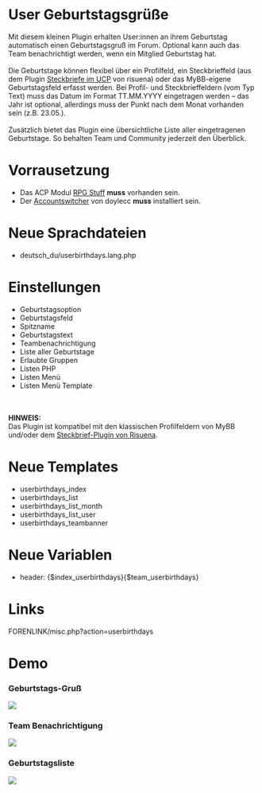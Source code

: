 # User Geburtstagsgrüße
Mit diesem kleinen Plugin erhalten User:innen an ihrem Geburtstag automatisch einen Geburtstagsgruß im Forum. Optional kann auch das Team benachrichtigt werden, wenn ein Mitglied Geburtstag hat.<br>
<br>
Die Geburtstage können flexibel über ein Profilfeld, ein Steckbrieffeld (aus dem Plugin <a href="https://github.com/katjalennartz/application_ucp" target="_blank">Steckbriefe im UCP</a> von risuena) oder das MyBB-eigene Geburtstagsfeld erfasst werden. Bei Profil- und Steckbrieffeldern (vom Typ Text) muss das Datum im Format TT.MM.YYYY eingetragen werden – das Jahr ist optional, allerdings muss der Punkt nach dem Monat vorhanden sein (z.B. 23.05.).<br>
<br>
Zusätzlich bietet das Plugin eine übersichtliche Liste aller eingetragenen Geburtstage. So behalten Team und Community jederzeit den Überblick.

# Vorrausetzung
- Das ACP Modul <a href="https://github.com/little-evil-genius/rpgstuff_modul" target="_blank">RPG Stuff</a> <b>muss</b> vorhanden sein.
- Der <a href="https://doylecc.altervista.org/bb/downloads.php?dlid=26&cat=2" target="_blank">Accountswitcher</a> von doylecc <b>muss</b> installiert sein.

# Neue Sprachdateien
- deutsch_du/userbirthdays.lang.php

# Einstellungen
- Geburtstagsoption
- Geburtstagsfeld
- Spitzname
- Geburtstagstext
- Teambenachrichtigung
- Liste aller Geburtstage
- Erlaubte Gruppen
- Listen PHP
- Listen Menü
- Listen Menü Template
<br>
<br>
<b>HINWEIS:</b><br>
Das Plugin ist kompatibel mit den klassischen Profilfeldern von MyBB und/oder dem <a href="https://github.com/katjalennartz/application_ucp">Steckbrief-Plugin von Risuena</a>.

# Neue Templates
- userbirthdays_index
- userbirthdays_list
- userbirthdays_list_month
- userbirthdays_list_user
- userbirthdays_teambanner

# Neue Variablen
- header: {$index_userbirthdays}{$team_userbirthdays}

# Links
FORENLINK/misc.php?action=userbirthdays

# Demo 
### Geburtstags-Gruß
<img src="https://stormborn.at/plugins/birthday_index.png" />

### Team Benachrichtigung
<img src="https://stormborn.at/plugins/birthday_team.png" />

### Geburtstagsliste
<img src="https://stormborn.at/plugins/birthday_list.png" />
